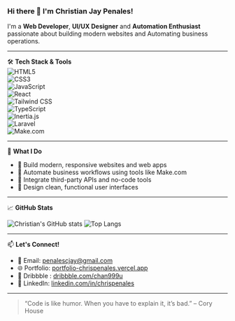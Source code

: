 ### Hi there 👋 I'm Christian Jay Penales!

I'm a **Web Developer**, **UI/UX Designer** and **Automation Enthusiast** passionate about building modern websites and Automating business operations.

---

🛠 **Tech Stack & Tools**  
![HTML5](https://img.shields.io/badge/-HTML5-E34F26?logo=html5&logoColor=white&style=flat)  
![CSS3](https://img.shields.io/badge/-CSS3-1572B6?logo=css3&logoColor=white&style=flat)  
![JavaScript](https://img.shields.io/badge/-JavaScript-F7DF1E?logo=javascript&logoColor=black&style=flat)  
![React](https://img.shields.io/badge/-React-61DAFB?logo=react&logoColor=black&style=flat)  
![Tailwind CSS](https://img.shields.io/badge/-TailwindCSS-38B2AC?logo=tailwind-css&logoColor=white&style=flat)  
![TypeScript](https://img.shields.io/badge/-TypeScript-3178C6?logo=typescript&logoColor=white&style=flat)  
![Inertia.js](https://img.shields.io/badge/-Inertia.js-3B8070?style=flat&logo=javascript)  
![Laravel](https://img.shields.io/badge/-Laravel-F55247?logo=laravel&logoColor=white&style=flat)  
![Make.com](https://img.shields.io/badge/-Make.com-000?logo=make&logoColor=white&style=flat)

---

📌 **What I Do**

- 🔧 Build modern, responsive websites and web apps  
- 🤖 Automate business workflows using tools like Make.com  
- 🧩 Integrate third-party APIs and no-code tools  
- 🎨 Design clean, functional user interfaces

---

📈 **GitHub Stats**

![Christian's GitHub stats](https://github-readme-stats.vercel.app/api?username=somniphy&show_icons=true&theme=default)
![Top Langs](https://github-readme-stats.vercel.app/api/top-langs/?username=somniphy&layout=compact)

---

📫 **Let's Connect!**

- 📧 Email: penalescjay@gmail.com  
- 🌐 Portfolio: [portfolio-chrispenales.vercel.app](https://portfolio-chrispenales.vercel.app/)  
- 🏀 Dribbble : [dribbble.com/chan999u](https://dribbble.com/chan999u/shots)
- 💼 LinkedIn: [linkedin.com/in/chrispenales](https://linkedin.com/in/chrispenales)

---

> “Code is like humor. When you have to explain it, it’s bad.” – Cory House
